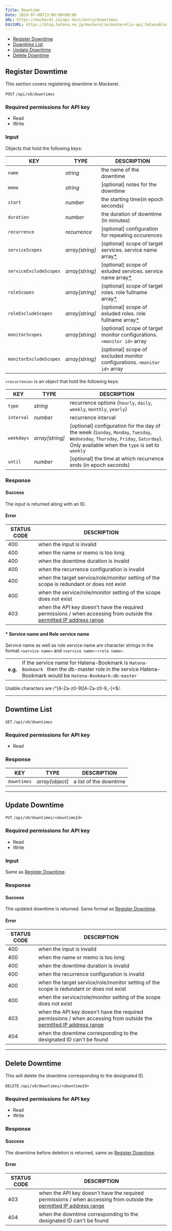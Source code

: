 ```yaml
---
Title: Downtime
Date: 2019-07-08T13:00:00+09:00
URL: https://mackerel.io/api-docs/entry/downtimes
EditURL: https://blog.hatena.ne.jp/mackerelio/mackerelio-api.hatenablog.mackerel.io/atom/entry/
---
```


<ul class="internal-nav">
  <li><a href="#create">Register Downtime</a></li>
  <li><a href="#list">Downtime List</a></li>
  <li><a href="#update">Update Downtime</a></li>
  <li><a href="#delete">Delete Downtime</a></li>
</ul>


<h2 id="create">Register Downtime</h2>

This section covers registering downtime in Mackerel.

<p class="type-post">
  <code>POST</code>
  <code>/api/v0/downtimes</code>
</p>

### Required permissions for API key
<ul class="api-key">
  <li class="label-read">Read</li>
  <li class="label-write">Write</li>
</ul>

### Input
Objects that hold the following keys:

| KEY | TYPE | DESCRIPTION |
| --- | ---- | ----------- |
| `name` | *string* | the name of the downtime |
| `memo` | *string* | [optional] notes for the downtime |
| `start` | *number* | the starting time(in epoch seconds) |
| `duration` | *number* | the duration of downtime (in minutes) |
| `recurrence` | *recurrence* | [optional] configuration for repeating occurences |
| `serviceScopes` | *array[string]* | [optional] scope of target services. service name array[*](#service-name-and-role-fullname) |
| `serviceExcludeScopes` | *array[string]* | [optional] scope of exluded services. service name array[*](#service-name-and-role-fullname) |
| `roleScopes` | *array[string]* | [optional] scope of target roles. role fullname array[*](#service-name-and-role-fullname) |
| `roleExcludeScopes` | *array[string]* | [optional] scope of exluded roles. role fullname array[*](#service-name-and-role-fullname) |
| `monitorScopes` | *array[string]* | [optional] scope of target monitor configurations. `<monitor id>` array |
| `monitorExcludeScopes` | *array[string]* | [optional] scope of excluded monitor configurations. `<monitor id>` array |

`<recurrence>` is an object that hold the following keys:

| KEY | TYPE | DESCRIPTION |
| --- | ---- | ----------- |
| `type` | *string* | recurrence options (`hourly`, `daily`, `weekly`, `monthly`, `yearly`) |
| `interval` | *number* | recurrence interval |
| `weekdays` | *array[string]* | [optional] configuration for the day of the week (`Sunday`, `Monday`, `Tuesday`, `Wednesday`, `Thursday`, `Friday`, `Saturday`). Only available when the `type` is set to `weekly` |
| `until` | *number* | [optional] the time at which recurrence ends (in epoch seconds) |

### Response
#### Success
The input is returned along with an ID.

#### Error
<table class="default api-error-table">
  <thead>
    <tr>
      <th class="status-code">STATUS CODE</th>
      <th class="description">DESCRIPTION</th>
    </tr>
  </thead>
  <tbody>
    <tr>
      <td>400</td>
      <td>when the input is invalid</td>
    </tr>
    <tr>
      <td>400</td>
      <td>when the name or memo is too long</td>
    </tr>
    <tr>
      <td>400</td>
      <td>when the downtime duration is invalid</td>
    </tr>
    <tr>
      <td>400</td>
      <td>when the recurrence configuration is invalid</td>
    </tr>
    <tr>
      <td>400</td>
      <td>when the target service/role/monitor setting of the scope is redundant or does not exist</td>
    </tr>
    <tr>
      <td>400</td>
      <td>when the service/role/monitor setting of the scope does not exist</td>
    </tr>
    <tr>
      <td>403</td>
      <td>when the API key doesn't have the required permissions / when accessing from outside the <a href="https://mackerel.io/docs/entry/faq/organization/ip-restriction" target="_blank">permitted IP address range</a></td>
    </tr>
  </tbody>
</table>

<h4 id="service-name-and-role-fullname">* Service name and Role service name</h4>

Service name as well as role service name are character strings in the format `<service name>` and `<service name>:<role name>`.

<table class="eg-table">
  <tbody>
  <tr>
    <th>e.g.</th>
    <td>If the service name for Hatena-Bookmark is <code>Hatena-Bookmark </code> then the db-master role in the service Hatena-Bookmark would be <code>Hatena-Bookmark:db-master</code> </td>
    </tr>
  </tbody>
</table>

Usable characters are /^[A-Za-z0-9][A-Za-z0-9_-]+$/.

----------------------------------------------

<h2 id="list">Downtime List</h2>
<p class="type-get">
  <code>GET</code>
  <code>/api/v0/downtimes</code>
</p>

### Required permissions for API key
<ul class="api-key">
  <li class="label-read">Read</li>
</ul>

### Response
| KEY         | TYPE            | DESCRIPTION             |
| ----------- | --------------- | ----------------------- |
| `downtimes` | *array[object]* | a list of the downtime |


----------------------------------------------

<h2 id="update">Update Downtime</h2>
<p class="type-put">
  <code>PUT</code>
  <code>/api/v0/downtimes/<em>&lt;downtimeId&gt;</em></code>
</p>

### Required permissions for API key
<ul class="api-key">
  <li class="label-read">Read</li>
  <li class="label-write">Write</li>
</ul>

### Input
Same as [Register Downtime](#create).

### Response
#### Success
The updated downtime is returned. Same format as [Register Downtime](#create).

#### Error

<table class="default api-error-table">
  <thead>
    <tr>
      <th class="status-code">STATUS CODE</th>
      <th class="description">DESCRIPTION</th>
    </tr>
  </thead>
  <tbody>
    <tr>
      <td>400</td>
      <td>when the input is invalid</td>
    </tr>
    <tr>
      <td>400</td>
      <td>when the name or memo is too long</td>
    </tr>
    <tr>
      <td>400</td>
      <td>when the downtime duration is invalid</td>
    </tr>
    <tr>
      <td>400</td>
      <td>when the recurrence configuration is invalid</td>
    </tr>
    <tr>
      <td>400</td>
      <td>when the target service/role/monitor setting of the scope is redundant or does not exist</td>
    </tr>
    <tr>
      <td>400</td>
      <td>when the service/role/monitor setting of the scope does not exist</td>
    </tr>
    <tr>
      <td>403</td>
      <td>when the API key doesn't have the required permissions / when accessing from outside the <a href="https://mackerel.io/docs/entry/faq/organization/ip-restriction" target="_blank">permitted IP address range</a></td>
    </tr>
    <tr>
      <td>404</td>
      <td>when the downtime corresponding to the designated ID can't be found</td>
    </tr>
  </tbody>
</table>

----------------------------------------------

<h2 id="delete">Delete Downtime</h2>

This will delete the downtime corresponding to the designated ID.

<p class="type-delete">
  <code>DELETE</code>
  <code>/api/v0/downtimes/<em>&lt;downtimeId&gt;</em></code>
</p>

### Required permissions for API key
<ul class="api-key">
  <li class="label-read">Read</li>
  <li class="label-write">Write</li>
</ul>

### Response
#### Success
The downtime before deletion is returned, same as [Register Downtime](#create).

#### Error

<table class="default api-error-table">
  <thead>
    <tr>
      <th class="status-code">STATUS CODE</th>
      <th class="description">DESCRIPTION</th>
    </tr>
  </thead>
  <tbody>
    <tr>
      <td>403</td>
      <td>when the API key doesn't have the required permissions / when accessing from outside the <a href="https://mackerel.io/docs/entry/faq/organization/ip-restriction" target="_blank">permitted IP address range</a></td>
    </tr>
    <tr>
      <td>404</td>
      <td>when the downtime corresponding to the designated ID can't be found</td>
    </tr>
  </tbody>
</table>
